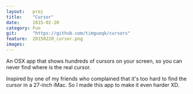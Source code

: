 ```yaml
---
layout:   proj
title:    "Cursor"
date:     2015-02-20
category: Fun
git:      "https://github.com/timguoqk/cursors"
feature:  20150220_cursor.png
images:
---
```


An OSX app that shows hundreds of cursors on your screen, so you can never find where is the real cursor.

Inspired by one of my friends who complained that it's too hard to find the cursor in a 27-inch iMac. So I made this app to make it even harder XD.